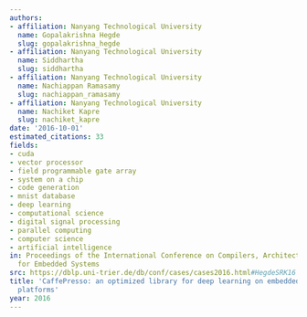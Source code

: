 ```yaml
---
authors:
- affiliation: Nanyang Technological University
  name: Gopalakrishna Hegde
  slug: gopalakrishna_hegde
- affiliation: Nanyang Technological University
  name: Siddhartha
  slug: siddhartha
- affiliation: Nanyang Technological University
  name: Nachiappan Ramasamy
  slug: nachiappan_ramasamy
- affiliation: Nanyang Technological University
  name: Nachiket Kapre
  slug: nachiket_kapre
date: '2016-10-01'
estimated_citations: 33
fields:
- cuda
- vector processor
- field programmable gate array
- system on a chip
- code generation
- mnist database
- deep learning
- computational science
- digital signal processing
- parallel computing
- computer science
- artificial intelligence
in: Proceedings of the International Conference on Compilers, Architectures and Synthesis
  for Embedded Systems
src: https://dblp.uni-trier.de/db/conf/cases/cases2016.html#HegdeSRK16
title: 'CaffePresso: an optimized library for deep learning on embedded accelerator-based
  platforms'
year: 2016
---
```

